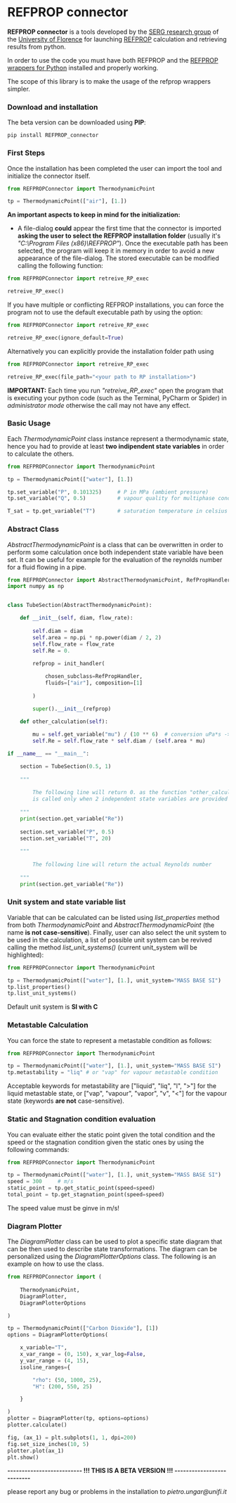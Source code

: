 # REFPROP connector

__REFPROP connector__ is a tools developed by the [SERG research group](https://www.dief.unifi.it/vp-177-serg-group-english-version.html) 
of the [University of Florence](https://www.unifi.it/changelang-eng.html) for launching [REFPROP](https://www.nist.gov/srd/refprop) 
calculation and retrieving results from python. 

In order to use the code you must have both REFPROP and the [REFPROP wrappers for Python](https://github.com/usnistgov/REFPROP-wrappers) 
installed and properly working.

The scope of this library is to make the usage of the refprop wrappers simpler.

### Download and installation 

The beta version can be downloaded using __PIP__:

```
pip install REFPROP_connector
```

### First Steps
Once the installation has been completed the user can import the tool and initialize the connector itself.
```python
from REFPROPConnector import ThermodynamicPoint

tp = ThermodynamicPoint(["air"], [1.])

```
__An important aspects to keep in mind for the initialization:__

  * A file-dialog __could__ appear the first time that the connector is imported __asking the user to select the REFPROP 
    installation folder__ (usually it's _"C:\Program Files (x86)\REFPROP"_). 
    Once the executable path has been selected, the program will keep it in memory in order to avoid a new appearance 
    of the file-dialog. The stored executable can be modified calling the following function:
    
```python
from REFPROPConnector import retreive_RP_exec

retreive_RP_exec()
```

If you have multiple or conflicting REFPROP installations, you can force the program not to use the default executable 
path by using the option: 
```python
from REFPROPConnector import retreive_RP_exec

retreive_RP_exec(ignore_default=True)
```

Alternatively you can explicitly provide the installation folder path using
```python
from REFPROPConnector import retreive_RP_exec

retreive_RP_exec(file_path="<your path to RP installation>")
```

__IMPORTANT:__ Each time you run *"retreive_RP_exec"* open the program that is executing your python code (such as the 
Terminal, PyCharm or Spider) in *administrator mode* otherwise the call may not have any effect.
    
### Basic Usage

Each _ThermodynamicPoint_ class instance represent a thermodynamic state, hence you had to provide at least 
__two indipendent state variables__ in order to calculate the others.


```python
from REFPROPConnector import ThermodynamicPoint

tp = ThermodynamicPoint(["water"], [1.])

tp.set_variable("P", 0.101325)     # P in MPa (ambient pressure)
tp.set_variable("Q", 0.5)          # vapour quality for multiphase condition

T_sat = tp.get_variable("T")       # saturation temperature in celsius (100 °C)
```

### Abstract Class

_AbstractThermodynamicPoint_ is a class that can be overwritten in order to perform some calculation once both 
independent state variable have been set. It can be useful for example for the evaluation of the reynolds number 
for a fluid flowing in a pipe.

```python
from REFPROPConnector import AbstractThermodynamicPoint, RefPropHandler, init_handler
import numpy as np


class TubeSection(AbstractThermodynamicPoint):

    def __init__(self, diam, flow_rate):
        
        self.diam = diam
        self.area = np.pi * np.power(diam / 2, 2)
        self.flow_rate = flow_rate
        self.Re = 0.
        
        refprop = init_handler(

            chosen_subclass=RefPropHandler,
            fluids=["air"], composition=[1]
            
        )

        super().__init__(refprop)

    def other_calculation(self):
        
        mu = self.get_variable("mu") / (10 ** 6)  # conversion uPa*s -> Pa*s
        self.Re = self.flow_rate * self.diam / (self.area * mu)

if __name__ == "__main__":

    section = TubeSection(0.5, 1)
    
    """
    
        The following line will return 0. as the function "other_calculation" 
        is called only when 2 independent state variables are provided 
        
    """
    print(section.get_variable("Re"))   
    
    section.set_variable("P", 0.5)
    section.set_variable("T", 20)
    
    """
    
        The following line will return the actual Reynolds number
        
    """
    print(section.get_variable("Re"))
```

### Unit system and state variable list

Variable that can be calculated can be listed using _list_properties_ method from both _ThermodynamicPoint_ and 
_AbstractThermodynamicPoint_ (the name __is not case-sensitive__). Finally, user can also select the unit system to be 
used in the calculation, a list of possible unit system can be revived calling the method _list_unit_systems()_ 
(current unit_system will be highlighted):  

```python
from REFPROPConnector import ThermodynamicPoint

tp = ThermodynamicPoint(["water"], [1.], unit_system="MASS BASE SI")
tp.list_properties()
tp.list_unit_systems()
```
Default unit system is __SI with C__

### Metastable Calculation

You can force the state to represent a metastable condition as follows:  

```python
from REFPROPConnector import ThermodynamicPoint

tp = ThermodynamicPoint(["water"], [1.], unit_system="MASS BASE SI")
tp.metastability = "liq" # or "vap" for vapour metastable condition
```
Acceptable keywords for metastability are ["liquid", "liq", "l", ">"] for the liquid metastable state, 
or ["vap", "vapour", "vapor", "v", "<"] for the vapour state (keywords **are not** case-sensitive).


### Static and Stagnation condition evaluation

You can evaluate either the static point given the total condition and the speed or the stagnation 
condition given the static ones by using the following commands:
```python
from REFPROPConnector import ThermodynamicPoint

tp = ThermodynamicPoint(["water"], [1.], unit_system="MASS BASE SI")
speed = 300     # m/s
static_point = tp.get_static_point(speed=speed)
total_point = tp.get_stagnation_point(speed=speed)

```
The speed value must be ginve in m/s!

### Diagram Plotter
The _DiagramPlotter_ class can be used to plot a specific state diagram that can be then used to describe state 
transformations. The diagram can be personalized using the _DiagramPlotterOptions_ class. 
The following is an example on how to use the class.


```python
from REFPROPConnector import (
    
    ThermodynamicPoint, 
    DiagramPlotter, 
    DiagramPlotterOptions

)

tp = ThermodynamicPoint(["Carbon Dioxide"], [1])
options = DiagramPlotterOptions(

    x_variable="T",
    x_var_range = (0, 150), x_var_log=False,
    y_var_range = (4, 15),
    isoline_ranges={

        "rho": (50, 1000, 25),
        "H": (200, 550, 25)

    }

)
plotter = DiagramPlotter(tp, options=options)
plotter.calculate()

fig, (ax_1) = plt.subplots(1, 1, dpi=200)
fig.set_size_inches(10, 5)
plotter.plot(ax_1)
plt.show()
```

__-------------------------- !!! THIS IS A BETA VERSION !!! --------------------------__ 

please report any bug or problems in the installation to _pietro.ungar@unifi.it_<br/>
